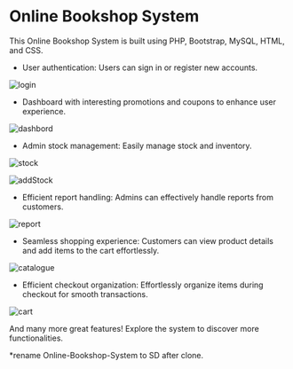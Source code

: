 # Online Bookshop System

This Online Bookshop System is built using PHP, Bootstrap, MySQL, HTML, and CSS.

- User authentication: Users can sign in or register new accounts.
  
![login](https://github.com/user-attachments/assets/902c7fc2-8fcb-4ce8-86fc-5a4fda1024cd)

- Dashboard with interesting promotions and coupons to enhance user experience.
  
![dashbord](https://github.com/user-attachments/assets/f9205a17-023f-4416-bde7-e135324ab4da)

- Admin stock management: Easily manage stock and inventory.
  
![stock](https://github.com/user-attachments/assets/dbea149b-a2f8-48ce-a313-a222f025e593)

![addStock](https://github.com/user-attachments/assets/49f79964-f54a-4149-a542-9a8058a97a3b)

- Efficient report handling: Admins can effectively handle reports from customers.

![report](https://github.com/user-attachments/assets/7b133f79-3660-49c7-886e-79c57aad2fa7)

- Seamless shopping experience: Customers can view product details and add items to the cart effortlessly.

![catalogue](https://github.com/user-attachments/assets/dc4ed040-0000-4d63-9e0d-389da5725661)

- Efficient checkout organization: Effortlessly organize items during checkout for smooth transactions.

![cart](https://github.com/user-attachments/assets/c5afde35-f1c4-4e29-b1a5-fad8ef8cdd9b)

And many more great features! Explore the system to discover more functionalities.

*rename Online-Bookshop-System to SD after clone.
